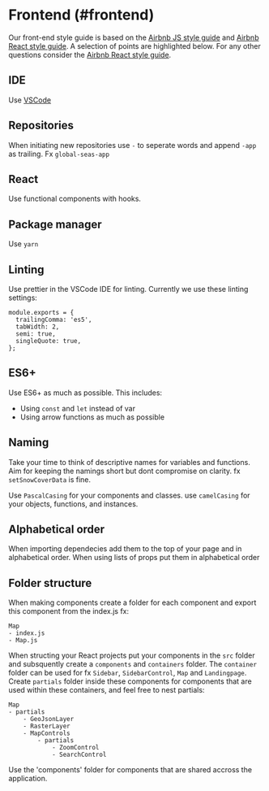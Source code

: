 # Frontend (#frontend)
Our front-end style guide is based on the [Airbnb JS style guide](https://github.com/airbnb/javascript) and [Airbnb React style guide](https://github.com/airbnb/javascript/tree/master/react). A selection of points are highlighted below. For any other questions consider the [Airbnb React style guide](https://github.com/airbnb/javascript/tree/master/react).

## IDE
Use [VSCode](https://code.visualstudio.com/)

## Repositories
When initiating new repositories use `-` to seperate words and append `-app` as trailing.
Fx `global-seas-app`

## React
Use functional components with hooks.

## Package manager
Use `yarn` 

## Linting
Use prettier in the VSCode IDE for linting. Currently we use these linting settings:

``` 
module.exports = {
  trailingComma: 'es5',
  tabWidth: 2,
  semi: true,
  singleQuote: true,
};
```

## ES6+
Use ES6+ as much as possible. This includes:
- Using `const` and `let` instead of var
- Using arrow functions as much as possible

## Naming
Take your time to think of descriptive names for variables and functions. 
Aim for keeping the namings short but dont compromise on clarity. fx `setSnowCoverData` is fine.

Use `PascalCasing` for your components and classes. use `camelCasing` for your objects, functions, and instances.

## Alphabetical order
When importing dependecies add them to the top of your page and in alphabetical order.
When using lists of props put them in alphabetical order

## Folder structure
When making components create a folder for each component and export this component from the index.js fx:
``` 
Map 
- index.js 
- Map.js 
```

When structing your React projects put your components in the `src` folder and subsquently create a `components` and `containers` folder.
The `container` folder can be used for fx `Sidebar`, `SidebarControl`, `Map` and `Landingpage`. Create `partials` folder inside these components for components that are used within these containers, and feel free to nest partials:
```
Map 
- partials
	- GeoJsonLayer
	- RasterLayer
	- MapControls
		- partials
			- ZoomControl
			- SearchControl
```
Use the 'components' folder for components that are shared accross the application.


